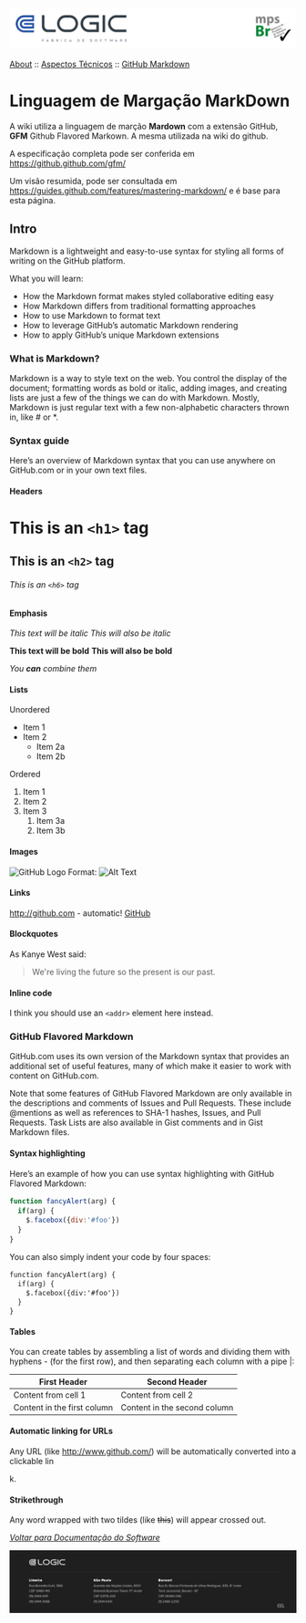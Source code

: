 
![Cabecalho](../../../ReadMe-Anexos/Cabecalho.png)


[About](../../About.md) :: [Aspectos Técnicos](../Aspectos-Tecnicos.md) :: [GitHub Markdown](Markdown-CheatSheet.md)

#  Linguagem de Margação MarkDown


A wiki utiliza a linguagem de marção **Mardown** com a extensão GitHub, **GFM** Github Flavored Markown. A mesma utilizada na wiki do github.

A especificação completa pode ser conferida em https://github.github.com/gfm/

Um visão resumida, pode ser consultada em https://guides.github.com/features/mastering-markdown/ e é base para esta página.

## Intro

Markdown is a lightweight and easy-to-use syntax for styling all forms of writing on the GitHub platform.

What you will learn:

- How the Markdown format makes styled collaborative editing easy
- How Markdown differs from traditional formatting approaches
- How to use Markdown to format text
- How to leverage GitHub’s automatic Markdown rendering
- How to apply GitHub’s unique Markdown extensions

### What is Markdown?

Markdown is a way to style text on the web. You control the display of the document; formatting words as bold or italic, adding images, and creating lists are just a few of the things we can do with Markdown. Mostly, Markdown is just regular text with a few non-alphabetic characters thrown in, like # or *.

### Syntax guide

Here’s an overview of Markdown syntax that you can use anywhere on GitHub.com or in your own text files.

#### Headers

# This is an `<h1>` tag
## This is an `<h2>` tag
###### This is an `<h6>` tag

#### Emphasis

*This text will be italic*
_This will also be italic_

**This text will be bold**
__This will also be bold__

_You **can** combine them_

#### Lists

Unordered

* Item 1
* Item 2
  * Item 2a
  * Item 2b

Ordered

1. Item 1
1. Item 2
1. Item 3
   1. Item 3a
   1. Item 3b

#### Images

![GitHub Logo](/images/logo.png)
Format: ![Alt Text](url)

#### Links

http://github.com - automatic!
[GitHub](http://github.com)

#### Blockquotes

As Kanye West said:

> We're living the future so
> the present is our past.

#### Inline code

I think you should use an
`<addr>` element here instead.

### GitHub Flavored Markdown

GitHub.com uses its own version of the Markdown syntax that provides an additional set of useful features, many of which make it easier to work with content on GitHub.com.

Note that some features of GitHub Flavored Markdown are only available in the descriptions and comments of Issues and Pull Requests. These include @mentions as well as references to SHA-1 hashes, Issues, and Pull Requests. Task Lists are also available in Gist comments and in Gist Markdown files.

#### Syntax highlighting

Here’s an example of how you can use syntax highlighting with GitHub Flavored Markdown:

```javascript
function fancyAlert(arg) {
  if(arg) {
    $.facebox({div:'#foo'})
  }
}
```

You can also simply indent your code by four spaces:

    function fancyAlert(arg) {
      if(arg) {
        $.facebox({div:'#foo'})
      }
    }

#### Tables

You can create tables by assembling a list of words and dividing them with hyphens - (for the first row), and then separating each column with a pipe |:

First Header | Second Header
------------ | -------------
Content from cell 1 | Content from cell 2
Content in the first column | Content in the second column


#### Automatic linking for URLs

Any URL (like http://www.github.com/) will be automatically converted into a clickable lin

k.

#### Strikethrough

Any word wrapped with two tildes (like ~~this~~) will appear crossed out.

_[Voltar para Documentação do Software](../../.../ReadMe.md)_


![Rodape](../../../ReadMe-Anexos/Rodape.png)
